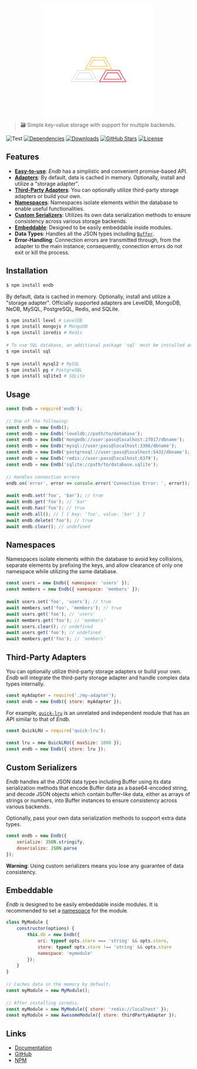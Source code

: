 <div align="center">
    <a href="https://endb.js.org"><img src="docs/media/logo.png" width="300" height="300" alt="Endb" /></a>
</div>

> 🗃 Simple key-value storage with support for multiple backends.

![Test](https://github.com/chroventer/endb/workflows/Test/badge.svg)
[![Dependencies](https://img.shields.io/david/chroventer/endb.svg?maxAge=3600)](https://david-dm.org/chroventer/endb)
[![Downloads](https://badgen.net/npm/dt/endb)](https://www.npmjs.com/package/endb)
[![GitHub Stars](https://badgen.net/github/stars/chroventer/endb)](https://github.com/chroventer/endb)
[![License](https://badgen.net/github/license/chroventer/endb)](https://github.com/chroventer/endb/blob/master/LICENSE)

## Features

- [**Easy-to-use**](#usage): *Endb* has a simplistic and convenient promise-based API.
- [**Adapters**](#usage): By default, data is cached in memory. Optionally, install and utilize a "storage adapter".
- [**Third-Party Adapters**](#third-party-adapters): You can optionally utilize third-party storage adapters or build your own.
- [**Namespaces**](#namespaces): Namespaces isolate elements within the database to enable useful functionalities.
- [**Custom Serializers**](#custom-serializers): Utilizes its own data serialization methods to ensure consistency across various storage backends.
- [**Embeddable**](#embeddable): Designed to be easily embeddable inside modules.
- **Data Types**: Handles all the JSON types including [`Buffer`](https://nodejs.org/api/buffer.html).
- **Error-Handling**: Connection errors are transmitted through, from the adapter to the main instance; consequently, connection errors do not exit or kill the process.

## Installation

```bash
$ npm install endb
```

By default, data is cached in memory. Optionally, install and utilize a "storage adapter". Officially supported adapters are LevelDB, MongoDB, NeDB, MySQL, PostgreSQL, Redis, and SQLite.

```bash
$ npm install level # LevelDB
$ npm install mongojs # MongoDB
$ npm install ioredis # Redis

# To use SQL database, an additional package 'sql' must be installed and an adapter
$ npm install sql

$ npm install mysql2 # MySQL
$ npm install pg # PostgreSQL
$ npm install sqlite3 # SQLite
```

## Usage

```javascript
const Endb = require('endb');

// One of the following:
const endb = new Endb();
const endb = new Endb('leveldb://path/to/database');
const endb = new Endb('mongodb://user:pass@localhost:27017/dbname');
const endb = new Endb('mysql://user:pass@localhost:3306/dbname');
const endb = new Endb('postgresql://user:pass@localhost:5432/dbname');
const endb = new Endb('redis://user:pass@localhost:6379');
const endb = new Endb('sqlite://path/to/database.sqlite');

// Handles connection errors
endb.on('error', error => console.error('Connection Error: ', error));

await endb.set('foo', 'bar'); // true
await endb.get('foo'); // 'bar'
await endb.has('foo'); // true
await endb.all(); // [ { key: 'foo', value: 'bar' } ]
await endb.delete('foo'); // true
await endb.clear(); // undefined
```

## Namespaces

Namespaces isolate elements within the database to avoid key collisions, separate elements by prefixing the keys, and allow clearance of only one namespace while utilizing the same database.

```javascript
const users = new Endb({ namespace: 'users' });
const members = new Endb({ namespace: 'members' });

await users.set('foo', 'users'); // true
await members.set('foo', 'members'); // true
await users.get('foo'); // 'users'
await members.get('foo'); // 'members'
await users.clear(); // undefined
await users.get('foo'); // undefined
await members.get('foo'); // 'members'
```

## Third-Party Adapters

You can optionally utilize third-party storage adapters or build your own. *Endb* will integrate the third-party storage adapter and handle complex data types internally.

```javascript
const myAdapter = require('./my-adapter');
const endb = new Endb({ store: myAdapter });
```

For example, [`quick-lru`](https://github.com/sindresorhus/quick-lru) is an unrelated and independent module that has an API similar to that of *Endb*.

```javascript
const QuickLRU = require('quick-lru');

const lru = new QuickLRU({ maxSize: 1000 });
const endb = new Endb({ store: lru });
```

## Custom Serializers

*Endb* handles all the JSON data types including Buffer using its data serialization methods that encode Buffer data as a base64-encoded string, and decode JSON objects which contain buffer-like data, either as arrays of strings or numbers, into Buffer instances to ensure consistency across various backends.

Optionally, pass your own data serialization methods to support extra data types.

```javascript
const endb = new Endb({
    serialize: JSON.stringify,
    deserialize: JSON.parse
});
```

**Warning**: Using custom serializers means you lose any guarantee of data consistency.

## Embeddable

*Endb* is designed to be easily embeddable inside modules. It is recommended to set a [namespace](#namespaces) for the module.

```javascript
class MyModule {
    constructor(options) {
        this.db = new Endb({
            uri: typeof opts.store === 'string' && opts.store,
			store: typeof opts.store !== 'string' && opts.store
            namespace: 'mymodule'
        });
    }
}

// Caches data in the memory by default.
const myModule = new MyModule();

// After installing ioredis.
const myModule = new MyModule({ store: 'redis://localhost' });
const myModule = new AwesomeModule({ store: thirdPartyAdapter });
```

## Links

- [Documentation](https://endb.js.org "Documentation")
- [GitHub](https://github.com/chroventer/endb "GitHub")
- [NPM](https://npmjs.com/package/endb "NPM")
